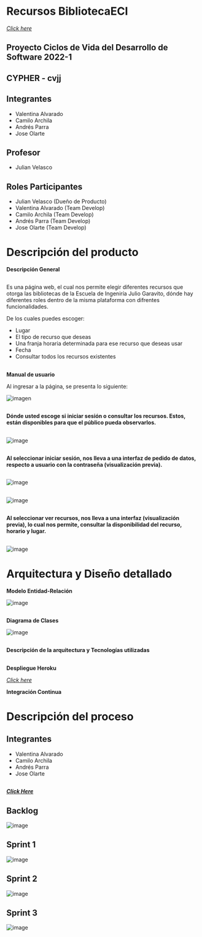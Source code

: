 # Recursos BibliotecaECI

[_Click here_](https://proyecto-cvds2022-cypher-cvjj.herokuapp.com/)

## Proyecto Ciclos de Vida del Desarrollo de Software 2022-1
## CYPHER - cvjj
## Integrantes
- Valentina Alvarado
- Camilo Archila
- Andrés Parra
- Jose Olarte

## Profesor
- Julian Velasco

##
## Roles Participantes
- Julian Velasco (Dueño de Producto)
- Valentina Alvarado (Team Develop)
- Camilo Archila (Team Develop)
- Andrés Parra (Team Develop)
- Jose Olarte (Team Develop)
##





# Descripción del producto

**Descripción General**
##

Es una página web, el cual nos permite elegir diferentes recursos que otorga las bibliotecas de la Escuela de Ingeniría Julio Garavito, dónde hay diferentes roles dentro de la misma plataforma con difrentes funcionalidades.

De los cuales puedes escoger:
- Lugar
- El tipo de recurso que deseas
- Una franja horaria determinada para ese recurso que deseas usar
- Fecha
- Consultar todos los recursos existentes

##
**Manual de usuario**

Al ingresar a la página, se presenta lo siguiente:

![imagen](https://user-images.githubusercontent.com/98195579/163494723-a0c9bf0f-3fc7-4caf-bc61-8440fe6bf1d9.png)

## 
**Dónde usted escoge si iniciar sesión o consultar los recursos. Estos, están disponibles para que el público pueda observarlos.**
## 


![image](https://user-images.githubusercontent.com/60302534/166110325-d04da761-4cdb-4eea-8a2e-6545881e4e15.png)

## 
**Al seleccionar iniciar sesión, nos lleva a una interfaz de pedido de datos, respecto a usuario con la contraseña (visualización previa).**
## 

![image](https://user-images.githubusercontent.com/60302534/166110036-0d1327cd-2a9a-4f78-8ec1-bd2d798967de.png)
## 
![image](https://user-images.githubusercontent.com/60302534/166110535-ea30525d-0038-45c2-ab69-61196fee0541.png)


## 
**Al seleccionar ver recursos, nos lleva a una interfaz (visualización previa), lo cual nos permite, consultar la disponibilidad del recurso, horario y lugar.**
## 

![image](https://user-images.githubusercontent.com/60302534/166110136-cb37da52-dbc7-47a8-801c-20bf06ace788.png)





##
# Arquitectura y Diseño detallado

**Modelo Entidad-Relación**

![image](https://user-images.githubusercontent.com/60302534/167255921-2cfccd02-6f66-4561-bd07-5d32119fd556.png)
##

**Diagrama de Clases**

![image](https://user-images.githubusercontent.com/60302534/168958777-0abd9d06-8696-4f31-8c28-49d6af88baad.png)
##

**Descripción de la arquitectura y Tecnologías utilizadas**


##
**Despliegue Heroku**

[_Click here_](https://proyecto-cvds2022-cypher-cvjj.herokuapp.com/)

**Integración Continua**




##
# Descripción del proceso
## Integrantes
- Valentina Alvarado
- Camilo Archila
- Andrés Parra
- Jose Olarte
##


**[_Click Here_](https://tree.taiga.io/project/lauraval19-gestion-de-recursos-biblioteca/backlog)**
## Backlog
![image](https://user-images.githubusercontent.com/60302534/168951964-85d63da6-4dfb-4d1f-bd8f-cc8b2ff3be9b.png)

## Sprint 1
![image](https://user-images.githubusercontent.com/60302534/167256387-084b66c9-a933-4034-9df7-de31cbbd3793.png)

## Sprint 2
![image](https://user-images.githubusercontent.com/60302534/168905636-db5af32e-0c36-475e-b267-1bb0b97ea27d.png)

## Sprint 3
![image](https://user-images.githubusercontent.com/60302534/168952457-80d06aab-4b25-464d-8085-5e16478372ab.png)


